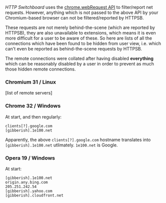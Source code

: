 _HTTP Switchboard_ uses the [chrome.webRequest API](http://developer.chrome.com/extensions/webRequest.html) to filter/report net requests. However, anything which is not passed to the above API by your Chromium-based browser can not be filtered/reported by HTTPSB.

These requests are not merely behind-the-scene (which are reported by HTTPSB), they are also unavailable to extensions, which means it is even more difficult for a user to be aware of these. So here are lists of all the connections which have been found to be hidden from user view, i.e. which can't even be reported as behind-the-scene requests by HTTPSB.

The remote connections were collated after having disabled **everything** which can be reasonably disabled by a user in order to prevent as much those hidden remote connections.

### Chromium 31 / Linux

[list of remote servers]

### Chrome 32 / Windows

At start, and then regularly:

```
clients[?].google.com
[gibberish].1e100.net
```

Apparently, the above `clients[?].google.com` hostname translates into `[gibberish].1e100.net` utlimately. `1e100.net` is Google.

### Opera 19 / Windows

At start:

```
[gibberish].1e100.net
origin.any.bing.com
205.251.242.54
[gibberish].yahoo.com
[gibberish].cloudfront.net
```
